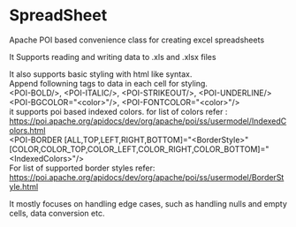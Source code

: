# SpreadSheet
Apache POI based convenience class for creating excel spreadsheets

It Supports reading and writing data to .xls and .xlsx files

It also supports basic styling with html like syntax.<br/>
Append followning tags to data in each cell for styling.<br/>
&lt;POI-BOLD/&gt;, &lt;POI-ITALIC/&gt;, &lt;POI-STRIKEOUT/&gt;, &lt;POI-UNDERLINE/&gt;<br/>
&lt;POI-BGCOLOR="&lt;color&gt;"/&gt;, &lt;POI-FONTCOLOR="&lt;color&gt;"/&gt;<br/>
it supports poi based indexed colors. for list of colors refer : https://poi.apache.org/apidocs/dev/org/apache/poi/ss/usermodel/IndexedColors.html
<br/>
&lt;POI-BORDER [ALL,TOP,LEFT,RIGHT,BOTTOM]="&lt;BorderStyle&gt;" [COLOR,COLOR_TOP,COLOR_LEFT,COLOR_RIGHT,COLOR_BOTTOM]="&lt;IndexedColors&gt;"/&gt;<br/>
For list of supported border styles refer:
https://poi.apache.org/apidocs/dev/org/apache/poi/ss/usermodel/BorderStyle.html

It mostly focuses on handling edge cases, such as handling nulls and empty cells, data conversion etc.
